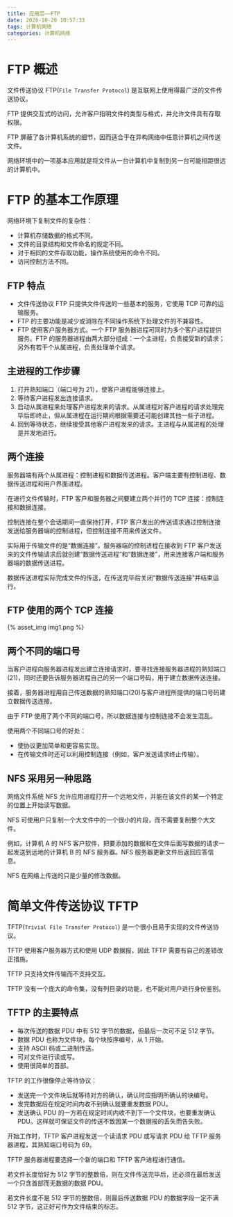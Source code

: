 ```yaml
---
title: 应用层——FTP
date: 2020-10-20 10:57:33
tags: 计算机网络
categories: 计算机网络
---
```


# FTP 概述
文件传送协议 FTP(`File Transfer Protocol`) 是互联网上使用得最广泛的文件传送协议。

FTP 提供交互式的访问，允许客户指明文件的类型与格式，并允许文件具有存取权限。

FTP 屏蔽了各计算机系统的细节，因而适合于在异构网络中任意计算机之间传送文件。

网络环境中的一项基本应用就是将文件从一台计算机中复制到另一台可能相距很远的计算机中。
# FTP 的基本工作原理
网络环境下复制文件的复杂性：
* 计算机存储数据的格式不同。
* 文件的目录结构和文件命名的规定不同。
* 对于相同的文件存取功能，操作系统使用的命令不同。
* 访问控制方法不同。

## FTP 特点
* 文件传送协议 FTP 只提供文件传送的一些基本的服务，它使用 TCP 可靠的运输服务。
* FTP 的主要功能是减少或消除在不同操作系统下处理文件的不兼容性。
* FTP 使用客户服务器方式。一个 FTP 服务器进程可同时为多个客户进程提供服务。FTP 的服务器进程由两大部分组成：一个主进程，负责接受新的请求；另外有若干个从属进程，负责处理单个请求。

## 主进程的工作步骤
1. 打开熟知端口（端口号为 21），使客户进程能够连接上。
2. 等待客户进程发出连接请求。
3. 启动从属进程来处理客户进程发来的请求。从属进程对客户进程的请求处理完毕后即终止，但从属进程在运行期间根据需要还可能创建其他一些子进程。
4. 回到等待状态，继续接受其他客户进程发来的请求。主进程与从属进程的处理是并发地进行。

## 两个连接
服务器端有两个从属进程：控制进程和数据传送进程。客户端主要有控制进程、数据传送进程和用户界面进程。

在进行文件传输时，FTP 客户和服务器之间要建立两个并行的 TCP 连接：控制连接和数据连接。

控制连接在整个会话期间一直保持打开，FTP 客户发出的传送请求通过控制连接发送给服务器端的控制进程，但控制连接不用来传送文件。

实际用于传输文件的是“数据连接”。服务器端的控制进程在接收到 FTP 客户发送来的文件传输请求后就创建“数据传送进程”和“数据连接”，用来连接客户端和服务器端的数据传送进程。

数据传送进程实际完成文件的传送，在传送完毕后关闭“数据传送连接”并结束运行。
## FTP 使用的两个 TCP 连接

{% asset_img img1.png %}

## 两个不同的端口号
当客户进程向服务器进程发出建立连接请求时，要寻找连接服务器进程的熟知端口(21)，同时还要告诉服务器进程自己的另一个端口号码，用于建立数据传送连接。

接着，服务器进程用自己传送数据的熟知端口(20)与客户进程所提供的端口号码建立数据传送连接。

由于 FTP 使用了两个不同的端口号，所以数据连接与控制连接不会发生混乱。

使用两个不同端口号的好处：
* 使协议更加简单和更容易实现。
* 在传输文件时还可以利用控制连接（例如，客户发送请求终止传输）。

## NFS 采用另一种思路
网络文件系统 NFS 允许应用进程打开一个远地文件，并能在该文件的某一个特定的位置上开始读写数据。

NFS 可使用户只复制一个大文件中的一个很小的片段，而不需要复制整个大文件。

例如，计算机 A 的 NFS 客户软件，把要添加的数据和在文件后面写数据的请求一起发送到远地的计算机 B 的 NFS 服务器。NFS 服务器更新文件后返回应答信息。

NFS 在网络上传送的只是少量的修改数据。 
# 简单文件传送协议 TFTP
TFTP(`Trivial File Transfer Protocol`) 是一个很小且易于实现的文件传送协议。

TFTP 使用客户服务器方式和使用 UDP 数据报，因此 TFTP 需要有自己的差错改正措施。

TFTP 只支持文件传输而不支持交互。

TFTP 没有一个庞大的命令集，没有列目录的功能，也不能对用户进行身份鉴别。 
## TFTP 的主要特点
* 每次传送的数据 PDU 中有 512 字节的数据，但最后一次可不足 512 字节。
* 数据 PDU 也称为文件块，每个块按序编号，从 1 开始。
* 支持 ASCII 码或二进制传送。
* 可对文件进行读或写。
* 使用很简单的首部。 

TFTP 的工作很像停止等待协议：
* 发送完一个文件块后就等待对方的确认，确认时应指明所确认的块编号。
* 发完数据后在规定时间内收不到确认就要重发数据 PDU。
* 发送确认 PDU 的一方若在规定时间内收不到下一个文件块，也要重发确认 PDU。这样就可保证文件的传送不致因某一个数据报的丢失而告失败。 

开始工作时，TFTP 客户进程发送一个读请求 PDU 或写请求 PDU 给 TFTP 服务器进程，其熟知端口号码为 69。

TFTP 服务器进程要选择一个新的端口和 TFTP 客户进程进行通信。

若文件长度恰好为 512 字节的整数倍，则在文件传送完毕后，还必须在最后发送一个只含首部而无数据的数据 PDU。

若文件长度不是 512 字节的整数倍，则最后传送数据 PDU 的数据字段一定不满 512 字节，这正好可作为文件结束的标志。
